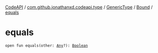 [CodeAPI](../../../index.md) / [com.github.jonathanxd.codeapi.type](../../index.md) / [GenericType](../index.md) / [Bound](index.md) / [equals](.)

# equals

`open fun equals(other: `[`Any`](https://kotlinlang.org/api/latest/jvm/stdlib/kotlin/-any/index.html)`?): `[`Boolean`](https://kotlinlang.org/api/latest/jvm/stdlib/kotlin/-boolean/index.html)